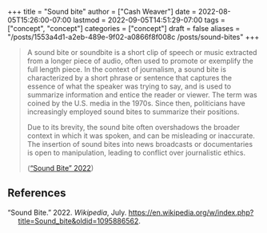 +++
title = "Sound bite"
author = ["Cash Weaver"]
date = 2022-08-05T15:26:00-07:00
lastmod = 2022-09-05T14:51:29-07:00
tags = ["concept", "concept"]
categories = ["concept"]
draft = false
aliases = "/posts/1553a4d1-a2eb-489e-9f02-a0866f8f008c /posts/sound-bites"
+++

> A sound bite or soundbite is a short clip of speech or music extracted from a longer piece of audio, often used to promote or exemplify the full length piece. In the context of journalism, a sound bite is characterized by a short phrase or sentence that captures the essence of what the speaker was trying to say, and is used to summarize information and entice the reader or viewer. The term was coined by the U.S. media in the 1970s. Since then, politicians have increasingly employed sound bites to summarize their positions.
>
> Due to its brevity, the sound bite often overshadows the broader context in which it was spoken, and can be misleading or inaccurate. The insertion of sound bites into news broadcasts or documentaries is open to manipulation, leading to conflict over journalistic ethics.
>
> (<a href="#citeproc_bib_item_1">“Sound Bite” 2022</a>)

## References

<style>.csl-entry{text-indent: -1.5em; margin-left: 1.5em;}</style><div class="csl-bib-body">
  <div class="csl-entry"><a id="citeproc_bib_item_1"></a>“Sound Bite.” 2022. <i>Wikipedia</i>, July. <a href="https://en.wikipedia.org/w/index.php?title=Sound_bite&oldid=1095886562">https://en.wikipedia.org/w/index.php?title=Sound_bite&#38;oldid=1095886562</a>.</div>
</div>
